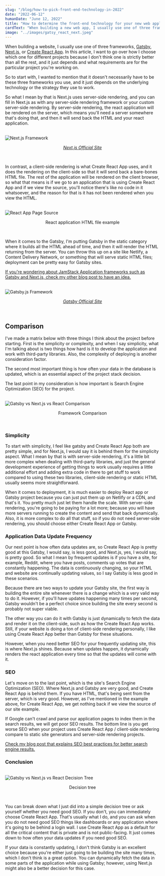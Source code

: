 ```yaml
---
slug: "/blog/how-to-pick-front-end-technology-in-2022"
date: "2022-06-12"
humanDate: "June 12, 2022"
title: "How to determine the front-end technology for your new web application in 2022?"
cardText: "When building a new web app, I usually use one of three frameworks, Gatsby, Next.js, or React. Let me walk through how I take this decision."
image: "../images/gatsy_react_next.jpeg"
---
```


When building a website, I usually use one of three frameworks, [Gatsby](https://www.gatsbyjs.com/), [Next.js,](https://nextjs.org/) or [Create React App](https://reactjs.org/docs/create-a-new-react-app.html). In this article, I want to go over how I choose which one for different projects because I don't think one is strictly better than all the rest, and it just depends and what requirements are for the particular project you're working on.

So to start with, I wanted to mention that it doesn't necessarily have to be these three frameworks you use, and it just depends on the underlying technology or the strategy they use to work.

So what I mean by that is Next.js uses server-side rendering, and you can fill in Next.js as with any server-side rendering framework or your custom server-side rendering. By server-side rendering, the react application will be rendered on the server, which means you'll need a server somewhere that's doing that, and then it will send back the HTML and your react application.

<br>
<div>
    <img  src="../images/next.png" alt="Next.js Framework" title="Next.js "  />
    <p style="text-align:center;"><a style="font-style:italic;" href="https://nextjs.org/" target="_blank">Next.js Official Site<a></p>
</div>
 <br>

In contrast, a client-side rendering is what Create React App uses, and it does the rendering on the client-side so that it will send back a bare-bones HTML file. The rest of the application will be rendered on the client browser, so what that means is if we go to an application that is using Create React App and if we view the source, you'll notice there's like no code in it whatsoever, and the reason for that is it has not been rendered when you view the HTML.

<br>
<div>
    <img  src="../images/fb-devtools.png" alt="React App Page Source"
        title="React App Page Source"  />
    <p style="text-align:center;">React application HTML file example </p>
</div>
<br>

When it comes to the Gatsby, I'm putting Gatsby in the static category where it builds all the HTML ahead of time, and then it will render the HTML returning from the server.
You can throw this up on a site like Netlify, a Content Delivery Network, or something that will serve static HTML files; deployment can be pretty easy for Gatsby sites.

[If you're wondering about JamStack Application frameworks such as Gatsby and Next.js, check my other blog post to have an idea.](/blog/get-into-jamstack)

<br>
<div>
    <img  src="../images/gatsby22.png" alt="Gatsby.js Framework"
        title="Gatsby.js "  />
        <p style="text-align:center;"><a style="font-style:italic;" href="https://www.gatsbyjs.com/" target="_blank">Gatsby Official Site<a></p>
</div>
 <br>

## Comparison

I've made a matrix below with three things I think about the project before starting. First is the simplicity or complexity, and when I say simplicity, what I'm talking about is two things how hard is it to develop the application and work with third-party libraries. Also, the complexity of deploying is another consideration factor.

The second most important thing is how often your data in the database is updated, which is an essential aspect of the project stack decision.

The last point in my consideration is how important is Search Engine Optimization (SEO) for the project.

<br>
<div>
    <img  src="../images/chart-comparison.png" alt="Gatsby vs Next.js vs React Comparison"
        title="Gatsby vs Next.js vs React Comparison" "  />
    <p style="text-align:center;">Framework Comparison </p>
</div>
<br>

### Simplicity

To start with simplicity, I feel like gatsby and Create React App both are pretty simple, and for Next.js, I would say it is behind them for the simplicity aspect.
What I mean by that is with server-side rendering, it's a little bit more complex when dealing with third-party libraries, and just the general development experience of getting things to work usually requires a little additional effort and adding extra code in there to get stuff to work compared to using these two libraries, client-side rendering or static HTML usually seems more straightforward.

When it comes to deployment, it is much easier to deploy React app or Gatsby project because you can just put them up on Netlify or a CDN, and that's it. You pretty much just let them handle the scale. With server-side rendering, you're going to be paying for a lot more; because you will have more servers running to create the content and send that back dynamically. Also, it is more complex to do all that stuff, so if you do not need server-side rendering, you should choose either Create React App or Gatsby.

### Application Data Update Frequency

Our next point is how often data updates are, so Create React App is pretty good at this Gatsby, I would say, is less good, and Next.js, yes, I would say, is pretty good. So what I mean by frequent updates is if you have a site, for example, Reddit, where you have posts, comments up votes that are constantly happening. The data is continuously changing, so your HTML and website are continually updating values, so I say Gatsby is less good in these scenarios.

Because there are two ways to update your Gatsby site, the first way is building the entire site whenever there is a change which is a very valid way to do it. However, if you'll have updates happening many times per second, Gatsby wouldn't be a perfect choice since building the site every second is probably not super viable.

The other way you can do it with Gatsby is just dynamically to fetch the data and render it on the client-side, such as how the Create React App works. Still, if your website is doing a ton of client-side rendering personally, I like using Create React App better than Gatsby for these situations.

However, when you need better SEO for your frequently updating site, this is where Next.js shines. Because when updates happen, it dynamically renders the react application every time so that the updates will come with it.

### SEO

Let's move on to the last point, which is the site's Search Engine Optimization (SEO). Where Next.js and Gatsby are very good, and Create React App is behind them. If you have HTML, that's being sent from the server, which is very good. However, as I've mentioned in the example above, for Create React App, we get nothing back if we view the source of our site example.

If Google can't crawl and parse our application pages to index them in the search results, we will get poor SEO results. The bottom line is you get worse SEO when your project uses Create React App / client-side rendering compare to static site generators and server-side rendering projects.

[Check my blog post that explains SEO best practices for better search engine results.](/blog/seo-best-practices-with-strapi)

### Conclusion

<br>
<div>
    <img  src="../images/decision-diagram.png" alt="Gatsby vs Next.js vs React Decision Tree"
        title="Gatsby vs Next.js vs React Decision Tree" "  />
    <p style="text-align:center;">Decision tree </p>
</div>
<br>

You can break down what I just did into a simple decision tree or ask yourself whether you need good SEO. If you don't, you can immediately choose Create React App. That's usually what I do, and you can ask when you do not need good SEO things like dashboards or any application where it's going to be behind a login wall. I use Create React App as a default for all the critical content that is private and is not public-facing. It just comes down to how often your data updates if you need good SEO.

If your data is constantly updating, I don't think Gatsby is an excellent choice because you're either just going to be building the site many times, which I don't think is a great option. You can dynamically fetch the data in some parts of the application while using Gatsby; however, using Next.js might also be a better decision for this case.
